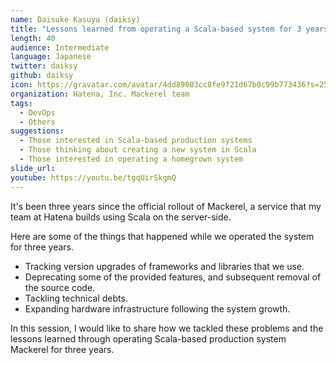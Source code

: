 ```yaml
---
name: Daisuke Kasuya (daiksy)
title: "Lessons learned from operating a Scala-based system for 3 years"
length: 40
audience: Intermediate
language: Japanese
twitter: daiksy
github: daiksy
icon: https://gravatar.com/avatar/4dd89003cc8fe9f21d67b0c99b773436?s=256
organization: Hatena, Inc. Mackerel team
tags:
  - DevOps
  - Others
suggestions:
  - Those interested in Scala-based production systems
  - Those thinking about creating a new system in Scala
  - Those interested in operating a homegrown system
slide_url: 
youtube: https://youtu.be/tgqUirSkgmQ
---
```

It's been three years since the official rollout of Mackerel, a service that my team at Hatena builds using Scala on the server-side.

Here are some of the things that happened while we operated the system for three years.

- Tracking version upgrades of frameworks and libraries that we use.
- Deprecating some of the provided features, and subsequent removal of the source code.
- Tackling technical debts.
- Expanding hardware infrastructure following the system growth.

In this session, I would like to share how we tackled these problems and the lessons learned through operating Scala-based production system Mackerel for three years.
